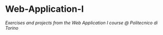 # Web-Application-I

_Exercises and projects from the Web Application I course @ Politecnico di Torino_
